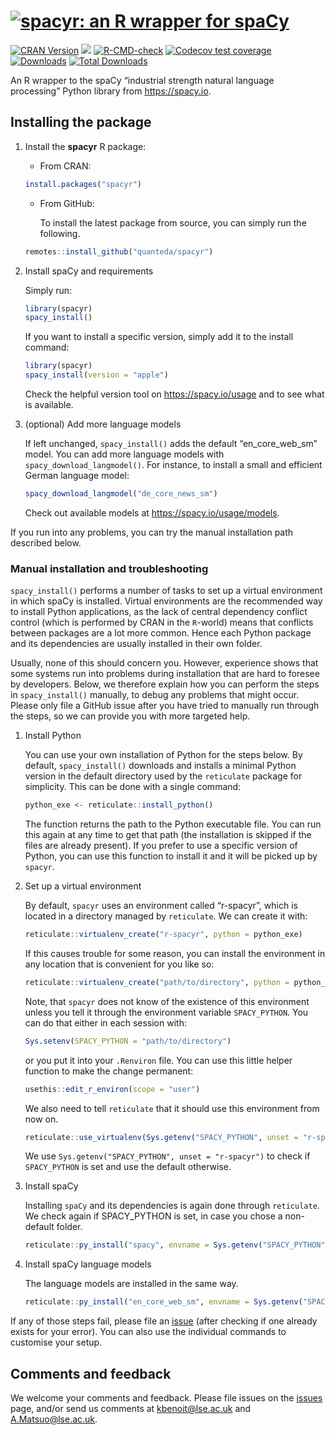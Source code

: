 # [![spacyr: an R wrapper for spaCy](https://cdn.rawgit.com/quanteda/spacyr/master/images/spacyr_logo_small.svg)](https://spacyr.quanteda.io)

<!-- badges: start -->

[![CRAN
Version](https://www.r-pkg.org/badges/version/spacyr)](https://CRAN.R-project.org/package=spacyr)
[![](https://img.shields.io/badge/devel%20version-1.3.0-royalblue.svg)](https://github.com/quanteda/spacyr)
[![R-CMD-check](https://github.com/quanteda/spacyr/actions/workflows/R-CMD-check.yaml/badge.svg)](https://github.com/quanteda/spacyr/actions/workflows/R-CMD-check.yaml)
[![Codecov test
coverage](https://codecov.io/gh/quanteda/spacyr/branch/master/graph/badge.svg)](https://app.codecov.io/gh/quanteda/spacyr?branch=master)
[![Downloads](https://cranlogs.r-pkg.org/badges/spacyr)](https://CRAN.R-project.org/package=spacyr)
[![Total
Downloads](https://cranlogs.r-pkg.org/badges/grand-total/spacyr?color=orange)](https://CRAN.R-project.org/package=spacyr)
<!-- badges: end -->

An R wrapper to the spaCy “industrial strength natural language
processing” Python library from <https://spacy.io>.

## Installing the package

1.  Install the **spacyr** R package:

    - From CRAN:

    ``` r
    install.packages("spacyr")
    ```

    - From GitHub:

      To install the latest package from source, you can simply run the
      following.

    ``` r
    remotes::install_github("quanteda/spacyr")
    ```

2.  Install spaCy and requirements

    Simply run:

    ``` r
    library(spacyr)
    spacy_install()
    ```

    If you want to install a specific version, simply add it to the
    install command:

    ``` r
    library(spacyr)
    spacy_install(version = "apple")
    ```

    Check the helpful version tool on <https://spacy.io/usage> and to
    see what is available.

3.  (optional) Add more language models

    If left unchanged, `spacy_install()` adds the default
    “en_core_web_sm” model. You can add more language models with
    `spacy_download_langmodel()`. For instance, to install a small and
    efficient German language model:

    ``` r
    spacy_download_langmodel("de_core_news_sm")
    ```

    Check out available models at <https://spacy.io/usage/models>.

If you run into any problems, you can try the manual installation path
described below.

### Manual installation and troubleshooting

`spacy_install()` performs a number of tasks to set up a virtual
environment in which spaCy is installed. Virtual environments are the
recommended way to install Python applications, as the lack of central
dependency conflict control (which is performed by CRAN in the
`R`-world) means that conflicts between packages are a lot more common.
Hence each Python package and its dependencies are usually installed in
their own folder.

Usually, none of this should concern you. However, experience shows that
some systems run into problems during installation that are hard to
foresee by developers. Below, we therefore explain how you can perform
the steps in `spacy_install()` manually, to debug any problems that
might occur. Please only file a GitHub issue after you have tried to
manually run through the steps, so we can provide you with more targeted
help.

1.  Install Python

    You can use your own installation of Python for the steps below. By
    default, `spacy_install()` downloads and installs a minimal Python
    version in the default directory used by the `reticulate` package
    for simplicity. This can be done with a single command:

    ``` r
    python_exe <- reticulate::install_python()
    ```

    The function returns the path to the Python executable file. You can
    run this again at any time to get that path (the installation is
    skipped if the files are already present). If you prefer to use a
    specific version of Python, you can use this function to install it
    and it will be picked up by `spacyr`.

2.  Set up a virtual environment

    By default, `spacyr` uses an environment called “r-spacyr”, which is
    located in a directory managed by `reticulate`. We can create it
    with:

    ``` r
    reticulate::virtualenv_create("r-spacyr", python = python_exe)
    ```

    If this causes trouble for some reason, you can install the
    environment in any location that is convenient for you like so:

    ``` r
    reticulate::virtualenv_create("path/to/directory", python = python_exe)
    ```

    Note, that `spacyr` does not know of the existence of this
    environment unless you tell it through the environment variable
    `SPACY_PYTHON`. You can do that either in each session with:

    ``` r
    Sys.setenv(SPACY_PYTHON = "path/to/directory")
    ```

    or you put it into your `.Renviron` file. You can use this little
    helper function to make the change permanent:

    ``` r
    usethis::edit_r_environ(scope = "user")
    ```

    We also need to tell `reticulate` that it should use this
    environment from now on.

    ``` r
    reticulate::use_virtualenv(Sys.getenv("SPACY_PYTHON", unset = "r-spacyr"))
    ```

    We use `Sys.getenv("SPACY_PYTHON", unset = "r-spacyr")` to check if
    `SPACY_PYTHON` is set and use the default otherwise.

3.  Install spaCy

    Installing `spaCy` and its dependencies is again done through
    `reticulate`. We check again if SPACY_PYTHON is set, in case you
    chose a non-default folder.

    ``` r
    reticulate::py_install("spacy", envname = Sys.getenv("SPACY_PYTHON", unset = "r-spacyr"))
    ```

4.  Install spaCy language models

    The language models are installed in the same way.

    ``` r
    reticulate::py_install("en_core_web_sm", envname = Sys.getenv("SPACY_PYTHON", unset = "r-spacyr"))
    ```

If any of those steps fail, please file an
[issue](https://github.com/quanteda/spacyr/issues) (after checking if
one already exists for your error). You can also use the individual
commands to customise your setup.

## Comments and feedback

We welcome your comments and feedback. Please file issues on the
[issues](https://github.com/quanteda/spacyr/issues) page, and/or send us
comments at <kbenoit@lse.ac.uk> and <A.Matsuo@lse.ac.uk>.
